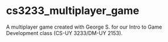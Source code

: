 # cs3233_multiplayer_game
A multiplayer game created with George S. for our Intro to Game Development class (CS-UY 3233/DM-UY 2153).
